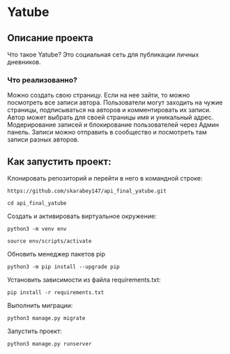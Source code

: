 # Yatube
  
## Описание проекта
Что такое Yatube? Это социальная сеть для публикации личных дневников.
### Что реализованно?
Можно создать свою страницу. Если на нее зайти, то можно посмотреть все записи автора.
  Пользователи могут заходить на чужие страницы, подписываться на авторов и комментировать их записи.
  Автор может выбрать для своей страницы имя и уникальный адрес.
  Модерирование записей и блокирование пользователей через Админ панель.
  Записи можно отправить в сообщество и посмотреть там записи разных авторов.

## Как запустить проект:  
  
Клонировать репозиторий и перейти в него в командной строке:  
  
```  
https://github.com/skarabey147/api_final_yatube.git 
```  
  
```  
cd api_final_yatube  
```  
  
Cоздать и активировать виртуальное окружение:  
  
```  
python3 -m venv env  
```  

```  
source env/scripts/activate  
```  
Обновить менеджер пакетов pip
```  
python3 -m pip install --upgrade pip  
```  
  
Установить зависимости из файла requirements.txt:  
  
```  
pip install -r requirements.txt  
```  
  
Выполнить миграции:  
  
```  
python3 manage.py migrate  
```  
  
Запустить проект:  
  
```  
python3 manage.py runserver  
```
